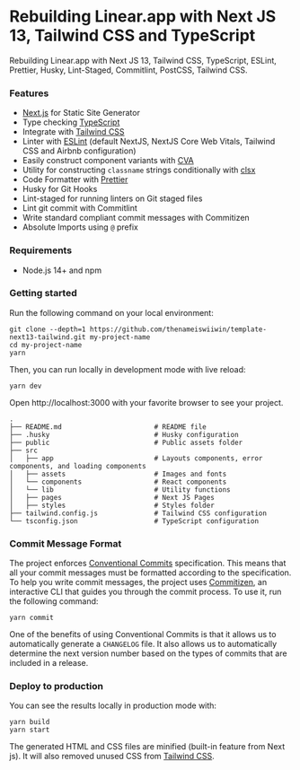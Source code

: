 # Rebuilding Linear.app with Next JS 13, Tailwind CSS and TypeScript

Rebuilding Linear.app with Next JS 13, Tailwind CSS, TypeScript, ESLint, Prettier, Husky, Lint-Staged, Commitlint, PostCSS, Tailwind CSS.

### Features

- [Next.js](https://nextjs.org) for Static Site Generator
- Type checking [TypeScript](https://www.typescriptlang.org)
- Integrate with [Tailwind CSS](https://tailwindcss.com)
- Linter with [ESLint](https://eslint.org) (default NextJS, NextJS Core Web Vitals, Tailwind CSS and Airbnb configuration)
- Easily construct component variants with [CVA](https://github.com/joe-bell/cva)
- Utility for constructing `classname` strings conditionally with [clsx](https://github.com/lukeed/clsx)
- Code Formatter with [Prettier](https://prettier.io)
- Husky for Git Hooks
- Lint-staged for running linters on Git staged files
- Lint git commit with Commitlint
- Write standard compliant commit messages with Commitizen
- Absolute Imports using `@` prefix

### Requirements

- Node.js 14+ and npm

### Getting started

Run the following command on your local environment:

```shell
git clone --depth=1 https://github.com/thenameiswiiwin/template-next13-tailwind.git my-project-name
cd my-project-name
yarn
```

Then, you can run locally in development mode with live reload:

```shell
yarn dev
```

Open http://localhost:3000 with your favorite browser to see your project.

```shell
.
├── README.md                       # README file
├── .husky                          # Husky configuration
├── public                          # Public assets folder
├── src
│   ├── app                         # Layouts components, error components, and loading components
│   ├── assets                      # Images and fonts
│   └── components                  # React components
│   └── lib                         # Utility functions
│   ├── pages                       # Next JS Pages
│   ├── styles                      # Styles folder
├── tailwind.config.js              # Tailwind CSS configuration
└── tsconfig.json                   # TypeScript configuration
```

### Commit Message Format

The project enforces [Conventional Commits](https://www.conventionalcommits.org/) specification. This means that all your commit messages must be formatted according to the specification. To help you write commit messages, the project uses [Commitizen](https://github.com/commitizen/cz-cli), an interactive CLI that guides you through the commit process. To use it, run the following command:

```shell
yarn commit
```

One of the benefits of using Conventional Commits is that it allows us to automatically generate a `CHANGELOG` file. It also allows us to automatically determine the next version number based on the types of commits that are included in a release.

### Deploy to production

You can see the results locally in production mode with:

```shell
yarn build
yarn start
```

The generated HTML and CSS files are minified (built-in feature from Next js). It will also removed unused CSS from [Tailwind CSS](https://tailwindcss.com).
